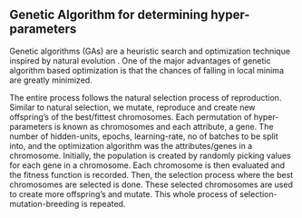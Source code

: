 ## Genetic Algorithm for determining hyper-parameters


Genetic algorithms (GAs) are a heuristic search and optimization technique inspired by natural evolution . One of the major advantages of genetic algorithm based optimization is that the chances of falling in local minima are greatly minimized.

The entire process follows the natural selection process of reproduction. Similar to natural selection, we mutate, reproduce and create new offspring’s of the best/fittest chromosomes. Each permutation of hyper-parameters is known as chromosomes and each attribute, a gene. The number of hidden-units, epochs, learning-rate, no of batches to be split into, and the optimization algorithm was the attributes/genes in a chromosome. Initially, the population is created by randomly picking values for each gene in a chromosome. Each chromosome is then evaluated and the fitness function is recorded. Then, the selection process where the best chromosomes are selected is done. These selected chromosomes are used to create more offspring’s and mutate. This whole process of selection-mutation-breeding is repeated. 
